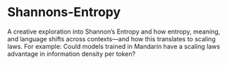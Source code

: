 # Shannons-Entropy
A creative exploration into Shannon’s Entropy and how entropy, meaning, and language shifts across contexts—and how this translates to scaling laws. For example: Could models trained in Mandarin have a scaling laws advantage in information density per token?
